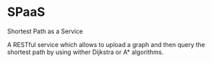 # SPaaS
Shortest Path as a Service 

A RESTful service which allows to upload a graph and then query the shortest path by using wither Dijkstra or A* algorithms.
